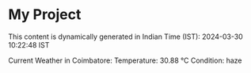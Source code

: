 # My Project

This content is dynamically generated in Indian Time (IST): 2024-03-30 10:22:48 IST


Current Weather in Coimbatore:
Temperature: 30.88 °C
Condition: haze
